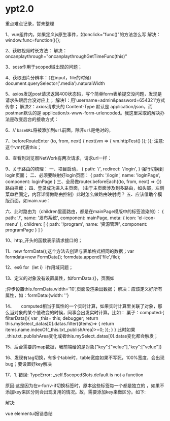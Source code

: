 # ypt2.0
重点难点记录，暂未整理

1、vue组件内，如果定义js原生事件，如onclick="func()"的方法怎么写
解决：window.func=function(){};

2、获取视频时长方法：
解决：oncanplaythrough="oncanplaythroughGetTimeFunc(this)"

3、scss作用于scoped域出现的问题；

4、获取图片分辨率：（在input，file的时候）
document.querySelector('.media').naturalWidth

5、axios发送post请求返回400状态码，写个简单form表单提交没问题，发现是请求头跟后台没对应上；
解决1：用'username=admin&password=654321'方式传参；
解决2：axios请求头的 Content-Type 默认是 application/json，而postman默认的是 application/x-www-form-urlencoded。我这里采取的解决办法是改变后台的接收方式：

6、// `baseURL`将被添加到`url`前面，除非`url`是绝对的。

7、beforeRouteEnter (to, from, next) {
      next(vm => {
      	vm.httpTest()
    	});
    });
注意:这个vm代表this；

8、查看到浏览器NetWork有两次请求，请求url一样：

9、关于路由的梳理：
一、项目启动，
{
    path: '/',
    redirect: '/login',
 }
强行切换到login页面；
二、必须要映射好login页面：
{
    path: '/login',
    name: 'loginPage',
    component: loginPage
  }
三、全局做router.beforeEach((to, from, next) => {})路由拦截；
四、登录成功进入主页面，（由于主页面涉及到多路由，如头部，左侧菜单栏固定，内容详情做路由控制）此时怎么做路由映射呢？
五、应该借助个模版页面，如main.vue：
	<head-top></head-top>
        <side-bar></side-bar>
        <div class="f-main" style="margin-left:315px;min-width:1285px;">
            <router-view></router-view>
        </div>
六、此时路由为（children里面路由，都是在mainPage模版中的<router-view>标签渲染的）：
{
    path: '/',
    name: '发布系统',
    component: mainPage,
    meta: {
      icon: 'el-icon-menu'
    },
    children: [
      {
        path: '/program',
        name: '资源管理',
        component: programPage
      }
    ]
  }

10、http_开头的函数表示请求接口的；

11、new formData();这个方法去创建与表单格式相同的数据；var formdata=new FormData();
        formdata.append('file',file);

12、es6 for（let i）i作用域问题；

13、定义的对象没有设置属性，如formData:{}，页面如<div v-text="formData.width">;异步设置this.formData.width='10',页面没渲染出数据；
解决：应该定义好所有属性，如：formData:{width: ''}

14、　　computed相当于属性的一个实时计算，如果实时计算里关联了对象，那么当对象的某个值改变的时候，同事会出发实时计算。比如：
栗子：computed:{
        filterData(){
            var _this= this;
            debugger;
            return this.mySelect_datas[0].datas.filter((items)=> {
                return items.name.indexOf(_this.txt_publishArea)>=0;
            });
        }
    }
此时如果_this.txt_publishArea变化或者this.mySelect_datas[0].datas变化都会触发；

15、后台需要的map数据，我前端给的是对象{"key":["velue"],"key":["velue"]}

16、发现有tag切换，有多个table时，table宽度如果不写死，100%宽度，会出现bug；要设置好key解决

17、1.  错误: TypeError: _self.$scopedSlots.default is not a function

   原因:这是因为在v-for/v-if切换标签时，原本这些标签每一个都是独立的 ，如果不添加key来区分则会出现复用的情况。故，需要添加key来做区分。如下:

   解决: <el-table key=‘ticketTable‘ v-if="isShowTicket"></el-table>

vue elementui报错总结



